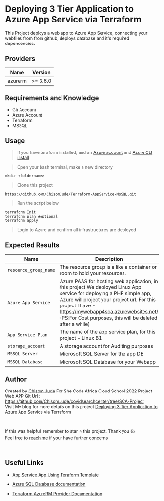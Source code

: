 # Deploying 3 Tier Application to Azure App Service via Terraform

This Project deploys a web app to Azure App Service, connecting your webfiles from from github, deploys database and it's required dependencies.

## Providers

| Name | Version |
|------|---------|
| azurerm | >= 3.6.0 |


## Requirements and Knowledge
* Git Account
* Azure Account
* Terraform 
* MSSQL 

## Usage

> If you have teraform installed, and an [Azure account](https://azure.microsoft.com/en-us/free/) and [Azure CLI install](https://docs.microsoft.com/en-us/cli/azure/install-azure-cli)

> Open your bash terminal, make a new directory 
```
mkdir <foldername>
```

> Clone this project 
```
https://github.com/ChisomJude/Terraform-AppService-MsSQL.git
```

> Run the script below
```
terraform Init
terraform plan #optional
terraform apply
```

> Login to Azure and confirm all infrastructures are deployed 


## Expected Results

Name | Description
---- | -----------
`resource_group_name` | The resource group is a like a container or room to hold your resources. 
`Azure App Service `| Azure PAAS for hosting web application, in this project We deployed Linux App service for deploying a PHP simple app, Azure will project your project url. For this project I have - https://mywebapp4sca.azurewebsites.net/ (PS:For Cost purposes, this will be deleted after a while)
`App Service Plan`|The name of the app service plan, for this project - Linux B1
`storage_account`| A storage account for Auditing purposes
`MSSQL Server`| Microsoft SQL Server  for the app DB
`MSSQL Database`| Microsoft SQL Database for your Webapp


## Author

Created by [Chisom Jude](https://chisomjude.net) For She Code Africa Cloud School 2022 Project <br/>
Web APP Git Url : https://github.com/ChisomJude/covidsearchcenter/tree/SCA-Project <br/>
Visit My blog for more details on this project [Deploying 3 Tier Application to Azure App Service via Terraform](https://blog.chisomjude.net)

<br/>

If this was helpful, remember to star :star: this project. Thank you :thumbsup:  <br/>
Feel free to [reach me](mailto:hello@chisomjude.net) if your have further concerns 

<br/>

## Useful Links

* [App Service App Using Teraform Template](https://docs.microsoft.com/en-us/azure/app-service/provision-resource-terraform)

* [Azure SQL Database documentation](https://docs.microsoft.com/en-us/azure/sql-database/)

* [Terraform AzureRM Provider Documentation](https://www.terraform.io/docs/providers/azurerm/index.html)

